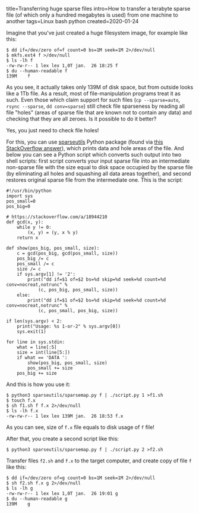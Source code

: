 title=Transferring huge sparse files
intro=How to transfer a terabyte sparse file (of which only a hundred megabytes is used) from one machine to another
tags=Linux bash python
created=2020-01-24

Imagine that you've just created a huge filesystem image, for example like this:

	$ dd if=/dev/zero of=f count=0 bs=1M seek=1M 2>/dev/null
	$ mkfs.ext4 f >/dev/null
	$ ls -lh f
	-rw-rw-r-- 1 lex lex 1,0T jan.  26 18:25 f
	$ du --human-readable f
	139M	f

As you see, it actually takes only 139M of disk space, but from outside looks like a 1Tb file.
As a result, most of file-manipulation programs treat it as such.
Even those which claim support for such files (`cp --sparse=auto`, `rsync --sparse`, `dd conv=sparse`)
still check file sparseness by reading all file "holes" (areas of sparse file that are known not to contain any data) and checking that they are all zeroes.
Is it possible to do it better?

Yes, you just need to check file holes!

[sparseutils]: https://pypi.org/project/sparseutils/
[so]: https://unix.stackexchange.com/a/395051/328346

For this, you can use [sparseutils][] Python package (found via [this StackOverflow answer][so]), which prints data and hole areas of the file.
And below you can see a Python script which converts such output into two shell scripts:
first script converts your input sparse file into an intermediate non-sparse file with the size equal to disk space occupied by the sparse file (by eliminating all holes and squashing all data areas together),
and second restores original sparse file from the intermediate one.
This is the script:

	#!/usr/bin/python
	import sys
	pos_small=0
	pos_big=0

	# https://stackoverflow.com/a/18944210
	def gcd(x, y):
	    while y != 0:
	        (x, y) = (y, x % y)
	    return x

	def show(pos_big, pos_small, size):
	    c = gcd(pos_big, gcd(pos_small, size))
	    pos_big /= c
	    pos_small /= c
	    size /= c
	    if sys.argv[1] != '2':
	        print("dd if=$1 of=$2 bs=%d skip=%d seek=%d count=%d conv=nocreat,notrunc" %
		        (c, pos_big, pos_small, size))
	    else:
	        print("dd if=$1 of=$2 bs=%d skip=%d seek=%d count=%d conv=nocreat,notrunc" %
		        (c, pos_small, pos_big, size))

	if len(sys.argv) < 2:
	    print("Usage: %s 1-or-2" % sys.argv[0])
	    sys.exit(1)

	for line in sys.stdin:
	    what = line[:5]
	    size = int(line[5:])
	    if what == 'DATA ':
	        show(pos_big, pos_small, size)
	        pos_small += size
	    pos_big += size

And this is how you use it:

	$ python3 sparseutils/sparsemap.py f | ./script.py 1 >f1.sh
	$ touch f.x
	$ sh f1.sh f f.x 2>/dev/null
	$ ls -lh f.x
	-rw-rw-r-- 1 lex lex 139M jan.  26 18:53 f.x

As you can see, size of `f.x` file equals to disk usage of `f` file!

After that, you create a second script like this:

	$ python3 sparseutils/sparsemap.py f | ./script.py 2 >f2.sh

Transfer files `f2.sh` and `f.x` to the target computer, and create copy of file `f` like this:

	$ dd if=/dev/zero of=g count=0 bs=1M seek=1M 2>/dev/null
	$ sh f2.sh f.x g 2>/dev/null
	$ ls -lh g
	-rw-rw-r-- 1 lex lex 1,0T jan.  26 19:01 g
	$ du --human-readable g
	139M	g

<script src="/microlight.js"></script>
